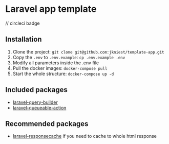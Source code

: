 # Laravel app template

// circleci badge

## Installation
1. Clone the project: `git clone git@github.com:jkniest/template-app.git`
2. Copy the `.env` to `.env.example`: `cp .env.example .env`
3. Modify all parameters inside the .env file
4. Pull the docker images: `docker-compose pull`
5. Start the whole structure: `docker-compose up -d`

## Included packages
- [laravel-query-builder](https://github.com/spatie/laravel-query-builder)
- [laravel-queueable-action](https://github.com/spatie/laravel-queueable-action)

## Recommended packages
- [laravel-responsecache](https://github.com/spatie/laravel-responsecache) if you need to cache to whole html response

